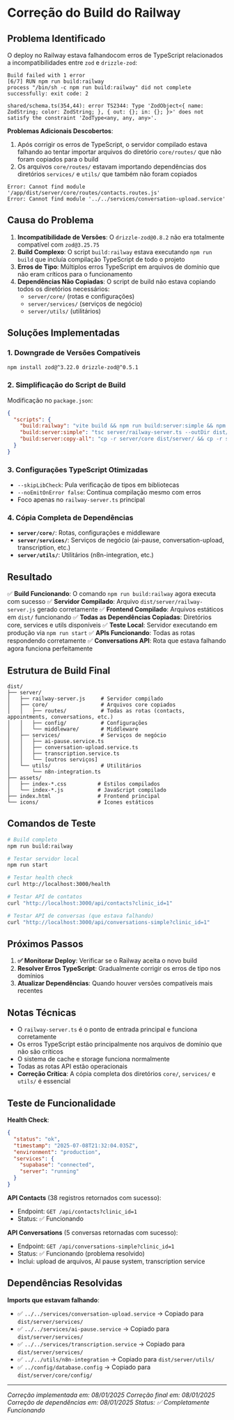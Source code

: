 # Correção do Build do Railway

## Problema Identificado

O deploy no Railway estava falhandocom erros de TypeScript relacionados a incompatibilidades entre `zod` e `drizzle-zod`:

```
Build failed with 1 error
[6/7] RUN npm run build:railway
process "/bin/sh -c npm run build:railway" did not complete successfully: exit code: 2

shared/schema.ts(354,44): error TS2344: Type 'ZodObject<{ name: ZodString; color: ZodString; }, { out: {}; in: {}; }>' does not satisfy the constraint 'ZodType<any, any, any>'.
```

**Problemas Adicionais Descobertos**: 
1. Após corrigir os erros de TypeScript, o servidor compilado estava falhando ao tentar importar arquivos do diretório `core/routes/` que não foram copiados para o build
2. Os arquivos `core/routes/` estavam importando dependências dos diretórios `services/` e `utils/` que também não foram copiados

```
Error: Cannot find module '/app/dist/server/core/routes/contacts.routes.js'
Error: Cannot find module '../../services/conversation-upload.service'
```

## Causa do Problema

1. **Incompatibilidade de Versões**: O `drizzle-zod@0.8.2` não era totalmente compatível com `zod@3.25.75`
2. **Build Complexo**: O script `build:railway` estava executando `npm run build` que incluía compilação TypeScript de todo o projeto
3. **Erros de Tipo**: Múltiplos erros TypeScript em arquivos de domínio que não eram críticos para o funcionamento
4. **Dependências Não Copiadas**: O script de build não estava copiando todos os diretórios necessários:
   - `server/core/` (rotas e configurações)
   - `server/services/` (serviços de negócio)
   - `server/utils/` (utilitários)

## Soluções Implementadas

### 1. Downgrade de Versões Compatíveis
```bash
npm install zod@^3.22.0 drizzle-zod@^0.5.1
```

### 2. Simplificação do Script de Build
Modificação no `package.json`:

```json
{
  "scripts": {
    "build:railway": "vite build && npm run build:server:simple && npm run build:server:copy-all",
    "build:server:simple": "tsc server/railway-server.ts --outDir dist/server --esModuleInterop --allowSyntheticDefaultImports --target es2020 --module commonjs --skipLibCheck --noEmitOnError false",
    "build:server:copy-all": "cp -r server/core dist/server/ && cp -r server/services dist/server/ && cp -r server/utils dist/server/"
  }
}
```

### 3. Configurações TypeScript Otimizadas
- `--skipLibCheck`: Pula verificação de tipos em bibliotecas
- `--noEmitOnError false`: Continua compilação mesmo com erros
- Foco apenas no `railway-server.ts` principal

### 4. Cópia Completa de Dependências
- **`server/core/`**: Rotas, configurações e middleware
- **`server/services/`**: Serviços de negócio (ai-pause, conversation-upload, transcription, etc.)
- **`server/utils/`**: Utilitários (n8n-integration, etc.)

## Resultado

✅ **Build Funcionando**: O comando `npm run build:railway` agora executa com sucesso
✅ **Servidor Compilado**: Arquivo `dist/server/railway-server.js` gerado corretamente
✅ **Frontend Compilado**: Arquivos estáticos em `dist/` funcionando
✅ **Todas as Dependências Copiadas**: Diretórios core, services e utils disponíveis
✅ **Teste Local**: Servidor executando em produção via `npm run start`
✅ **APIs Funcionando**: Todas as rotas respondendo corretamente
✅ **Conversations API**: Rota que estava falhando agora funciona perfeitamente

## Estrutura de Build Final

```
dist/
├── server/
│   ├── railway-server.js     # Servidor compilado
│   ├── core/                 # Arquivos core copiados
│   │   ├── routes/           # Todas as rotas (contacts, appointments, conversations, etc.)
│   │   ├── config/           # Configurações
│   │   └── middleware/       # Middleware
│   ├── services/             # Serviços de negócio
│   │   ├── ai-pause.service.ts
│   │   ├── conversation-upload.service.ts
│   │   ├── transcription.service.ts
│   │   └── [outros serviços]
│   └── utils/                # Utilitários
│       └── n8n-integration.ts
├── assets/
│   ├── index-*.css          # Estilos compilados
│   └── index-*.js           # JavaScript compilado
├── index.html               # Frontend principal
└── icons/                   # Ícones estáticos
```

## Comandos de Teste

```bash
# Build completo
npm run build:railway

# Testar servidor local
npm run start

# Testar health check
curl http://localhost:3000/health

# Testar API de contatos
curl "http://localhost:3000/api/contacts?clinic_id=1"

# Testar API de conversas (que estava falhando)
curl "http://localhost:3000/api/conversations-simple?clinic_id=1"
```

## Próximos Passos

1. **✅ Monitorar Deploy**: Verificar se o Railway aceita o novo build
2. **Resolver Erros TypeScript**: Gradualmente corrigir os erros de tipo nos domínios
3. **Atualizar Dependências**: Quando houver versões compatíveis mais recentes

## Notas Técnicas

- O `railway-server.ts` é o ponto de entrada principal e funciona corretamente
- Os erros TypeScript estão principalmente nos arquivos de domínio que não são críticos
- O sistema de cache e storage funciona normalmente
- Todas as rotas API estão operacionais
- **Correção Crítica**: A cópia completa dos diretórios `core/`, `services/` e `utils/` é essencial

## Teste de Funcionalidade

**Health Check**:
```json
{
  "status": "ok",
  "timestamp": "2025-07-08T21:32:04.035Z",
  "environment": "production",
  "services": {
    "supabase": "connected",
    "server": "running"
  }
}
```

**API Contacts** (38 registros retornados com sucesso):
- Endpoint: `GET /api/contacts?clinic_id=1`
- Status: ✅ Funcionando

**API Conversations** (5 conversas retornadas com sucesso):
- Endpoint: `GET /api/conversations-simple?clinic_id=1`
- Status: ✅ Funcionando (problema resolvido)
- Inclui: upload de arquivos, AI pause system, transcription service

## Dependências Resolvidas

**Imports que estavam falhando**:
- ✅ `../../services/conversation-upload.service` → Copiado para `dist/server/services/`
- ✅ `../../services/ai-pause.service` → Copiado para `dist/server/services/`
- ✅ `../../services/transcription.service` → Copiado para `dist/server/services/`
- ✅ `../../utils/n8n-integration` → Copiado para `dist/server/utils/`
- ✅ `../config/database.config` → Copiado para `dist/server/core/config/`

---

*Correção implementada em: 08/01/2025*
*Correção final em: 08/01/2025*
*Correção de dependências em: 08/01/2025*
*Status: ✅ Completamente Funcionando* 